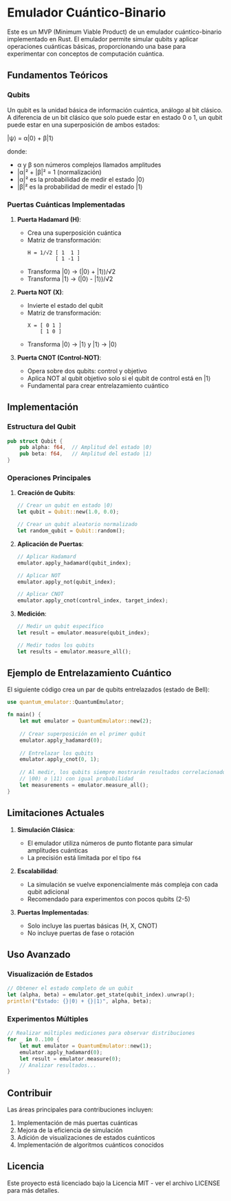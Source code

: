 # Emulador Cuántico-Binario

Este es un MVP (Minimum Viable Product) de un emulador cuántico-binario implementado en Rust. El emulador permite simular qubits y aplicar operaciones cuánticas básicas, proporcionando una base para experimentar con conceptos de computación cuántica.

## Fundamentos Teóricos

### Qubits
Un qubit es la unidad básica de información cuántica, análogo al bit clásico. A diferencia de un bit clásico que solo puede estar en estado 0 o 1, un qubit puede estar en una superposición de ambos estados:

|ψ⟩ = α|0⟩ + β|1⟩

donde:
- α y β son números complejos llamados amplitudes
- |α|² + |β|² = 1 (normalización)
- |α|² es la probabilidad de medir el estado |0⟩
- |β|² es la probabilidad de medir el estado |1⟩

### Puertas Cuánticas Implementadas

1. **Puerta Hadamard (H)**:
   - Crea una superposición cuántica
   - Matriz de transformación:
     ```
     H = 1/√2 [ 1  1 ]
              [ 1 -1 ]
     ```
   - Transforma |0⟩ → (|0⟩ + |1⟩)/√2
   - Transforma |1⟩ → (|0⟩ - |1⟩)/√2

2. **Puerta NOT (X)**:
   - Invierte el estado del qubit
   - Matriz de transformación:
     ```
     X = [ 0 1 ]
         [ 1 0 ]
     ```
   - Transforma |0⟩ → |1⟩ y |1⟩ → |0⟩

3. **Puerta CNOT (Control-NOT)**:
   - Opera sobre dos qubits: control y objetivo
   - Aplica NOT al qubit objetivo solo si el qubit de control está en |1⟩
   - Fundamental para crear entrelazamiento cuántico

## Implementación

### Estructura del Qubit
```rust
pub struct Qubit {
    pub alpha: f64,  // Amplitud del estado |0⟩
    pub beta: f64,   // Amplitud del estado |1⟩
}
```

### Operaciones Principales

1. **Creación de Qubits**:
   ```rust
   // Crear un qubit en estado |0⟩
   let qubit = Qubit::new(1.0, 0.0);
   
   // Crear un qubit aleatorio normalizado
   let random_qubit = Qubit::random();
   ```

2. **Aplicación de Puertas**:
   ```rust
   // Aplicar Hadamard
   emulator.apply_hadamard(qubit_index);
   
   // Aplicar NOT
   emulator.apply_not(qubit_index);
   
   // Aplicar CNOT
   emulator.apply_cnot(control_index, target_index);
   ```

3. **Medición**:
   ```rust
   // Medir un qubit específico
   let result = emulator.measure(qubit_index);
   
   // Medir todos los qubits
   let results = emulator.measure_all();
   ```

## Ejemplo de Entrelazamiento Cuántico

El siguiente código crea un par de qubits entrelazados (estado de Bell):

```rust
use quantum_emulator::QuantumEmulator;

fn main() {
    let mut emulator = QuantumEmulator::new(2);
    
    // Crear superposición en el primer qubit
    emulator.apply_hadamard(0);
    
    // Entrelazar los qubits
    emulator.apply_cnot(0, 1);
    
    // Al medir, los qubits siempre mostrarán resultados correlacionados:
    // |00⟩ o |11⟩ con igual probabilidad
    let measurements = emulator.measure_all();
}
```

## Limitaciones Actuales

1. **Simulación Clásica**: 
   - El emulador utiliza números de punto flotante para simular amplitudes cuánticas
   - La precisión está limitada por el tipo `f64`

2. **Escalabilidad**:
   - La simulación se vuelve exponencialmente más compleja con cada qubit adicional
   - Recomendado para experimentos con pocos qubits (2-5)

3. **Puertas Implementadas**:
   - Solo incluye las puertas básicas (H, X, CNOT)
   - No incluye puertas de fase o rotación

## Uso Avanzado

### Visualización de Estados
```rust
// Obtener el estado completo de un qubit
let (alpha, beta) = emulator.get_state(qubit_index).unwrap();
println!("Estado: {}|0⟩ + {}|1⟩", alpha, beta);
```

### Experimentos Múltiples
```rust
// Realizar múltiples mediciones para observar distribuciones
for _ in 0..100 {
    let mut emulator = QuantumEmulator::new(1);
    emulator.apply_hadamard(0);
    let result = emulator.measure(0);
    // Analizar resultados...
}
```

## Contribuir

Las áreas principales para contribuciones incluyen:
1. Implementación de más puertas cuánticas
2. Mejora de la eficiencia de simulación
3. Adición de visualizaciones de estados cuánticos
4. Implementación de algoritmos cuánticos conocidos

## Licencia

Este proyecto está licenciado bajo la Licencia MIT - ver el archivo LICENSE para más detalles. 
